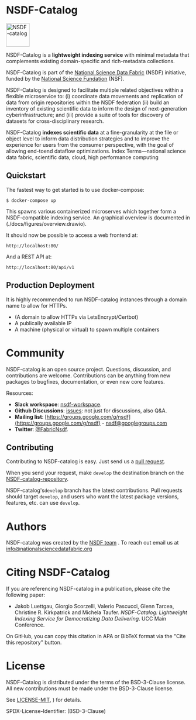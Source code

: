# NSDF-Catalog

<img src="https://nationalsciencedatafabric.org/assets/images/logo.png" width="64" valign="middle" alt="NSDF-catalog" width="200"/>  

NSDF-Catalog is a **lightweight indexing service** with minimal metadata that complements existing domain-specific and rich-metadata collections. 

NSDF-Catalog is part of the [National Science Data Fabric](https://nationalsciencedatafabric.org) (NSDF) initiative, funded by  the [National Science Fundation](https://www.nsf.gov/) (NSF).

NSDF-Catalog is designed to facilitate multiple related objectives within a flexible microservice to: (i) coordinate data movements and replication of data from origin repositories within the NSDF federation (ii) build an inventory of existing scientific data to inform the design of next-generation cyberinfrastructure; and (iii) provide a suite of tools for discovery of datasets for cross-disciplinary research. 

NSDF-Catalog **indexes scientific data** at a fine-granularity at the file or object level to inform data distribution strategies and to improve the experience for users from the consumer perspective, with the goal of allowing end-toend dataflow optimizations. Index Terms—national science data fabric, scientific data, cloud, high performance computing


## Quickstart

The fastest way to get started is to use docker-compose:

    $ docker-compose up

This spawns various containerized microserves which together form a NSDF-compatible indexing service.
An graphical overview is documented in (./docs/figures/overview.drawio).

It should now be possible to access a web frontend at:

    http://localhost:80/

And a REST API at:

    http://localhost:80/api/v1


## Production Deployment

It is highly recommended to run NSDF-catalog instances through a domain name to allow for HTTPs.

 * (A domain to allow HTTPs via LetsEncrypt/Certbot)
 * A publically available IP
 * A machine (physical or virtual) to spawn multiple containers


# Community

NSDF-catalog is an open source project.  Questions, discussion, and
contributions are welcome. Contributions can be anything from new
packages to bugfixes, documentation, or even new core features.

Resources:

* **Slack workspace**: [nsdf-workspace](https://nsdf-workspace.slack.com/).
* **Github Discussions**: [issues](https://github.com/nsdf-fabric/nsdf-catalog/issues): not just for discussions, also Q&A.
* **Mailing list**: [https://groups.google.com/g/nsdf](https://groups.google.com/g/nsdf) -   nsdf@googlegroups.com
* **Twitter**: [@FabricNsdf](https://twitter.com/FabricNsdf). 

Contributing
------------
Contributing to NSDF-catalog is easy.   Just send us a [pull request](https://help.github.com/articles/using-pull-requests/). 

When you send your request, make ``develop`` the destination branch on the [NSDF-catalog-repository](https://github.com/nsdf-fabric/nsdf-catalog).

NSDF-catalog's`develop` branch has the latest contributions. Pull requests
should target `develop`, and users who want the latest package versions,
features, etc. can use `develop`.

# Authors

NSDF-catalog was created by the [NSDF team](https://nationalsciencedatafabric.org/contributors.html) . To reach out email us at [info@nationalsciencedatafabric.org](email:info@nationalsciencedatafabric.org)

# Citing NSDF-Catalog

If you are referencing NSDF-catalog in a publication, please cite the following paper:

-  Jakob Luettgau, Giorgio Scorzelli, Valerio Pascucci, Glenn Tarcea, Christine R. Kirkpatrick and Michela Taufer. *NSDF-Catalog: Lightweight Indexing Service  for Democratizing Data Delivering*. UCC Main Conference.

On GitHub, you can copy this citation in APA or BibTeX format via the "Cite this repository" button.  

# License

NSDF-Catalog is distributed under the terms of the BSD-3-Clause license.
All new contributions must be made under the BSD-3-Clause license.

See [LICENSE-MIT](https://github.com/nsdf-fabric/nsdf-catalog/blob/develop/LICENSE),
) for details.

SPDX-License-Identifier: (BSD-3-Clause)


